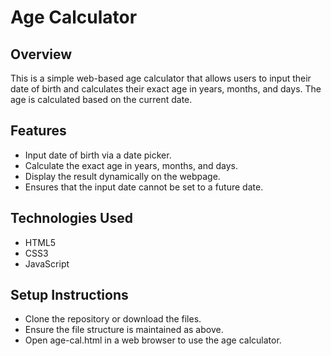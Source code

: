 # Age Calculator
## Overview
This is a simple web-based age calculator that allows users to input their date of birth and 
calculates their exact age in years, months, and days. The age is calculated based on the current date.

## Features
* Input date of birth via a date picker.
* Calculate the exact age in years, months, and days.
* Display the result dynamically on the webpage.
* Ensures that the input date cannot be set to a future date.

## Technologies Used
* HTML5
* CSS3
* JavaScript

## Setup Instructions
* Clone the repository or download the files.
* Ensure the file structure is maintained as above.
* Open age-cal.html in a web browser to use the age calculator.
